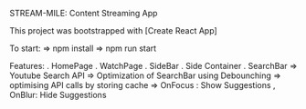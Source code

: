 STREAM-MILE: Content Streaming App

This project was bootstrapped with [Create React App]

To start: => npm install
          => npm run start

Features:
   . HomePage
   . WatchPage
   . SideBar
   . Side Container
   . SearchBar => Youtube Search API
               => Optimization of SearchBar using Debounching
               => optimising API calls by storing cache
               => OnFocus : Show Suggestions , OnBlur: Hide Suggestions
              
               









